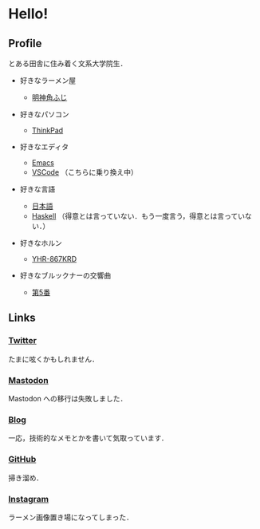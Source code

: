 # Hello!

## Profile

とある田舎に住み着く文系大学院生．

- 好きなラーメン屋  

  - [明神角ふじ](https://ramendb.supleks.jp/s/3604.html)

- 好きなパソコン

  - [ThinkPad](https://www.lenovo.com/jp/ja/think/)

- 好きなエディタ

  - [Emacs](https://www.gnu.org/software/emacs/)
  - [VSCode](https://code.visualstudio.com/) （こちらに乗り換え中）

- 好きな言語
  - [日本語](https://ja.wikipedia.org/wiki/%E6%97%A5%E6%9C%AC%E8%AA%9E)
  - [Haskell](https://www.haskell.org/) （得意とは言っていない．もう一度言う，得意とは言っていない．）

- 好きなホルン
  - [YHR-867KRD](https://jp.yamaha.com/products/musical_instruments/winds/frenchhorns/yhr-867krd/index.html)

- 好きなブルックナーの交響曲
  - [第5番](https://open.spotify.com/album/6zKGgYFoh6A4lRMhth5XG0?si=MRTP9mOtRi2-dvKnqoxq9Q )

## Links

### [Twitter](https://twitter.com/23_prime/)

たまに呟くかもしれません．

### [Mastodon](https://mstdn.jp/@23_prime/)

Mastodon への移行は失敗しました．

### [Blog](http://23prime.hatenablog.com/)

一応，技術的なメモとかを書いて気取っています．

### [GitHub](https://github.com/23prime)

掃き溜め．

### [Instagram](https://www.instagram.com/23_prime/)

ラーメン画像置き場になってしまった．